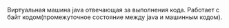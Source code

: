 Виртуальная машина java отвечающая за выполнения кода. Работает с байт кодом(промежуточное состояние между java и машинным кодом).